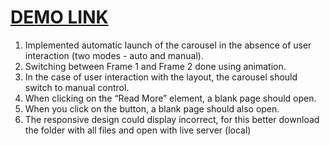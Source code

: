 # [DEMO LINK](https://alinavovkov.github.io/demo_samsung-2/)

1. Implemented automatic launch of the carousel in the absence of user interaction (two modes - auto and manual).
2. Switching between Frame 1 and Frame 2 done using animation.
3. In the case of user interaction with the layout, the carousel should switch to manual control.
4. When clicking on the “Read More” element, a blank page should open.
5. When you click on the button, a blank page should also open.
6. The responsive design could display incorrect, for this better download the folder with all files and open with live server (local)


